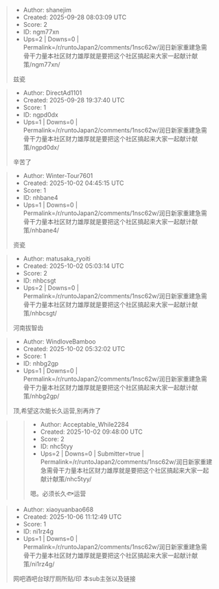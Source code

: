 > - Author: shanejim
> - Created: 2025-09-28 08:03:09 UTC
> - Score: 2
> - ID: ngm77xn
> - Ups=2 | Downs=0 | Permalink=/r/runtoJapan2/comments/1nsc62w/润日新家重建急需骨干力量本社区财力雄厚就是要把这个社区搞起来大家一起献计献策/ngm77xn/
>
> 兹瓷

> - Author: DirectAd1101
> - Created: 2025-09-28 19:37:40 UTC
> - Score: 1
> - ID: ngpd0dx
> - Ups=1 | Downs=0 | Permalink=/r/runtoJapan2/comments/1nsc62w/润日新家重建急需骨干力量本社区财力雄厚就是要把这个社区搞起来大家一起献计献策/ngpd0dx/
>
> 辛苦了

> - Author: Winter-Tour7601
> - Created: 2025-10-02 04:45:15 UTC
> - Score: 1
> - ID: nhbane4
> - Ups=1 | Downs=0 | Permalink=/r/runtoJapan2/comments/1nsc62w/润日新家重建急需骨干力量本社区财力雄厚就是要把这个社区搞起来大家一起献计献策/nhbane4/
>
> 资瓷

> - Author: matusaka_ryoiti
> - Created: 2025-10-02 05:03:14 UTC
> - Score: 2
> - ID: nhbcsgt
> - Ups=2 | Downs=0 | Permalink=/r/runtoJapan2/comments/1nsc62w/润日新家重建急需骨干力量本社区财力雄厚就是要把这个社区搞起来大家一起献计献策/nhbcsgt/
>
> 河南拔智齿

> - Author: WindloveBamboo
> - Created: 2025-10-02 05:32:02 UTC
> - Score: 1
> - ID: nhbg2gp
> - Ups=1 | Downs=0 | Permalink=/r/runtoJapan2/comments/1nsc62w/润日新家重建急需骨干力量本社区财力雄厚就是要把这个社区搞起来大家一起献计献策/nhbg2gp/
>
> 顶,希望这次能长久运营,别再炸了

>> - Author: Acceptable_While2284
>> - Created: 2025-10-02 09:48:00 UTC
>> - Score: 2
>> - ID: nhc5tyy
>> - Ups=2 | Downs=0 | Submitter=true | Permalink=/r/runtoJapan2/comments/1nsc62w/润日新家重建急需骨干力量本社区财力雄厚就是要把这个社区搞起来大家一起献计献策/nhc5tyy/
>>
>> 嗯。必须长久🐟运营

> - Author: xiaoyuanbao668
> - Created: 2025-10-06 11:12:49 UTC
> - Score: 1
> - ID: ni1rz4g
> - Ups=1 | Downs=0 | Permalink=/r/runtoJapan2/comments/1nsc62w/润日新家重建急需骨干力量本社区财力雄厚就是要把这个社区搞起来大家一起献计献策/ni1rz4g/
>
> 网吧酒吧台球厅厕所贴/印 本sub主张以及链接
